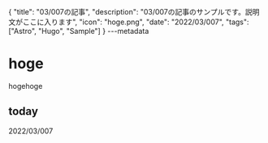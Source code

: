 {
  "title": "03/007の記事",
  "description": "03/007の記事のサンプルです。説明文がここに入ります",
  "icon": "hoge.png",
  "date": "2022/03/007",
  "tags": ["Astro", "Hugo", "Sample"]
}
---metadata

# hoge
hogehoge

## today
2022/03/007